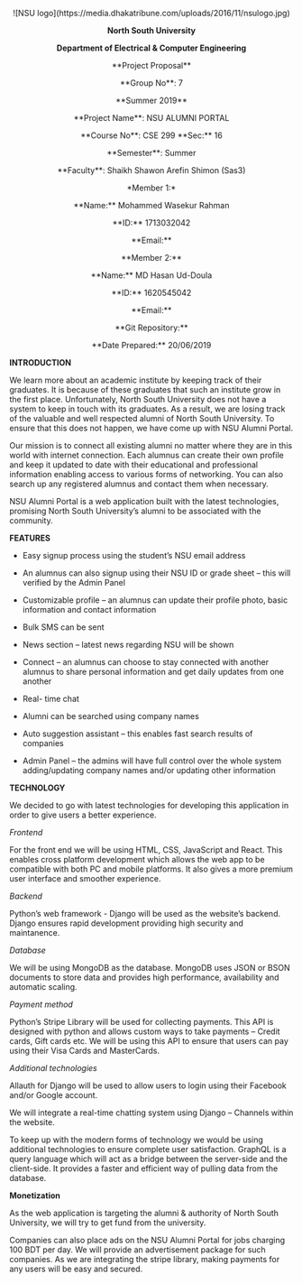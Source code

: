 <p align="center">![NSU logo](https://media.dhakatribune.com/uploads/2016/11/nsulogo.jpg)</p>

<p align="center">
<b>North South University</b></p>

<p align="center"><b>Department of Electrical & Computer Engineering</b></p>

<p align="center">**Project Proposal**</p>

<p align="center">**Group No**: 7</p>

<p align="center">**Summer 2019**</p>

<p align="center">**Project Name**: NSU ALUMNI PORTAL</p>

<p align="center">**Course No**: CSE 299 **Sec:** 16</p>

<p align="center">**Semester**: Summer</p>

<p align="center">**Faculty**: Shaikh Shawon Arefin Shimon (Sas3)</p>

<p align="center">*Member 1:*</p>

<p align="center">**Name:** Mohammed Wasekur Rahman</p>

<p align="center">**ID:** 1713032042</p>

<p align="center">**Email:** <mohammed.rahman03@northsouth.edu></p>

<p align="center">**Member 2:**</p>

<p align="center">**Name:** MD Hasan Ud-Doula</p>

<p align="center">**ID:** 1620545042</p>

<p align="center">**Email:** <ud.doula@northsouth.edu></p>

<p align="center">**Git Repository:** <https://github.com/WasekRahman/SU19CSE299S16G07NSU/></p>

<p align="center">**Date Prepared:** 20/06/2019</p>

**INTRODUCTION**

We learn more about an academic institute by keeping track of their graduates.
It is because of these graduates that such an institute grow in the first place.
Unfortunately, North South University does not have a system to keep in touch
with its graduates. As a result, we are losing track of the valuable and well
respected alumni of North South University. To ensure that this does not happen,
we have come up with NSU Alumni Portal.

Our mission is to connect all existing alumni no matter where they are in this
world with internet connection. Each alumnus can create their own profile and
keep it updated to date with their educational and professional information
enabling access to various forms of networking. You can also search up any
registered alumnus and contact them when necessary.

NSU Alumni Portal is a web application built with the latest technologies,
promising North South University’s alumni to be associated with the community.

**FEATURES**

-   Easy signup process using the student’s NSU email address

-   An alumnus can also signup using their NSU ID or grade sheet – this will
    verified by the Admin Panel

-   Customizable profile – an alumnus can update their profile photo, basic
    information and contact information

-   Bulk SMS can be sent

-   News section – latest news regarding NSU will be shown

-   Connect – an alumnus can choose to stay connected with another alumnus to
    share personal information and get daily updates from one another

-   Real- time chat

-   Alumni can be searched using company names

-   Auto suggestion assistant – this enables fast search results of companies

-   Admin Panel – the admins will have full control over the whole system
    adding/updating company names and/or updating other information

**TECHNOLOGY**

We decided to go with latest technologies for developing this application in
order to give users a better experience.

*Frontend*

For the front end we will be using HTML, CSS, JavaScript and React. This enables
cross platform development which allows the web app to be compatible with both
PC and mobile platforms. It also gives a more premium user interface and
smoother experience.

*Backend*

Python’s web framework - Django will be used as the website’s backend. Django
ensures rapid development providing high security and maintanence.

*Database*

We will be using MongoDB as the database. MongoDB uses JSON or BSON documents to
store data and provides high performance, availability and automatic scaling.

*Payment method*

Python’s Stripe Library will be used for collecting payments. This API is
designed with python and allows custom ways to take payments – Credit cards,
Gift cards etc. We will be using this API to ensure that users can pay using
their Visa Cards and MasterCards.

*Additional technologies*

Allauth for Django will be used to allow users to login using their Facebook
and/or Google account.

We will integrate a real-time chatting system using Django – Channels within the
website.

To keep up with the modern forms of technology we would be using additional
technologies to ensure complete user satisfaction. GraphQL is a query language
which will act as a bridge between the server-side and the client-side. It
provides a faster and efficient way of pulling data from the database.

**Monetization**

As the web application is targeting the alumni & authority of North South
University, we will try to get fund from the university.

Companies can also place ads on the NSU Alumni Portal for jobs charging 100 BDT
per day. We will provide an advertisement package for such companies. As we are
integrating the stripe library, making payments for any users will be easy and
secured.
